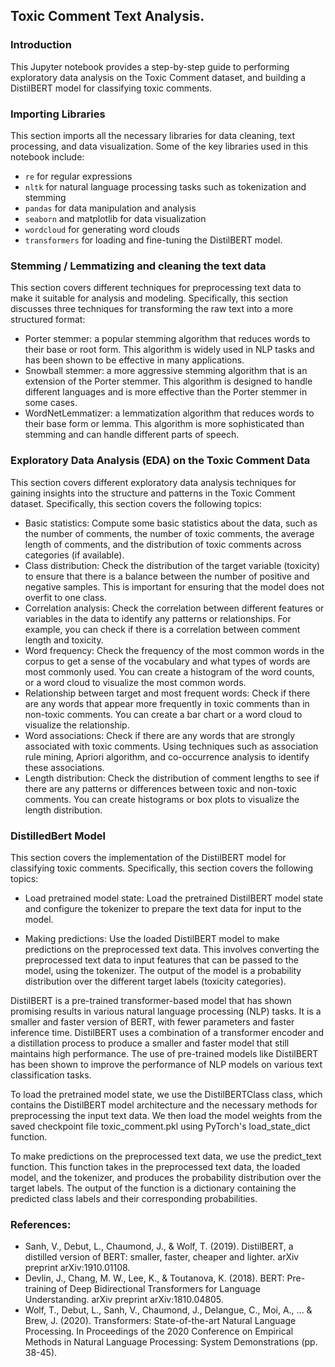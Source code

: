 ## Toxic Comment Text Analysis.

### Introduction

This Jupyter notebook provides a step-by-step guide to performing exploratory data analysis on the Toxic Comment dataset, and building a DistilBERT model for classifying toxic comments.

### Importing Libraries

This section imports all the necessary libraries for data cleaning, text processing, and data visualization. Some of the key libraries used in this notebook include:

- `re` for regular expressions
- `nltk` for natural language processing tasks such as tokenization and stemming
- `pandas` for data manipulation and analysis
- `seaborn` and matplotlib for data visualization
- `wordcloud` for generating word clouds
- `transformers` for loading and fine-tuning the DistilBERT model.

### Stemming / Lemmatizing and cleaning the text data

This section covers different techniques for preprocessing text data to make it suitable for analysis and modeling. Specifically, this section discusses three techniques for transforming the raw text into a more structured format:

- Porter stemmer: a popular stemming algorithm that reduces words to their base or root form. This algorithm is widely used in NLP tasks and has been shown to be effective in many applications.
- Snowball stemmer: a more aggressive stemming algorithm that is an extension of the Porter stemmer. This algorithm is designed to handle different languages and is more effective than the Porter stemmer in some cases.
- WordNetLemmatizer: a lemmatization algorithm that reduces words to their base form or lemma. This algorithm is more sophisticated than stemming and can handle different parts of speech.

### Exploratory Data Analysis (EDA) on the Toxic Comment Data

This section covers different exploratory data analysis techniques for gaining insights into the structure and patterns in the Toxic Comment dataset. Specifically, this section covers the following topics:

- Basic statistics: Compute some basic statistics about the data, such as the number of comments, the number of toxic comments, the average length of comments, and the distribution of toxic comments across categories (if available).
- Class distribution: Check the distribution of the target variable (toxicity) to ensure that there is a balance between the number of positive and negative samples. This is important for ensuring that the model does not overfit to one class.
- Correlation analysis: Check the correlation between different features or variables in the data to identify any patterns or relationships. For example, you can check if there is a correlation between comment length and toxicity.
- Word frequency: Check the frequency of the most common words in the corpus to get a sense of the vocabulary and what types of words are most commonly used. You can create a histogram of the word counts, or a word cloud to visualize the most common words.
- Relationship between target and most frequent words: Check if there are any words that appear more frequently in toxic comments than in non-toxic comments. You can create a bar chart or a word cloud to visualize the relationship.
- Word associations: Check if there are any words that are strongly associated with toxic comments. Using techniques such as association rule mining, Apriori algorithm, and co-occurrence analysis to identify these associations.
- Length distribution: Check the distribution of comment lengths to see if there are any patterns or differences between toxic and non-toxic comments. You can create histograms or box plots to visualize the length distribution.

### DistilledBert Model

This section covers the implementation of the DistilBERT model for classifying toxic comments. Specifically, this section covers the following topics:

- Load pretrained model state: Load the pretrained DistilBERT model state and configure the tokenizer to prepare the text data for input to the model.

- Making predictions: Use the loaded DistilBERT model to make predictions on the preprocessed text data. This involves converting the preprocessed text data to input features that can be passed to the model, using the tokenizer. The output of the model is a probability distribution over the different target labels (toxicity categories).

DistilBERT is a pre-trained transformer-based model that has shown promising results in various natural language processing (NLP) tasks. It is a smaller and faster version of BERT, with fewer parameters and faster inference time. DistilBERT uses a combination of a transformer encoder and a distillation process to produce a smaller and faster model that still maintains high performance. The use of pre-trained models like DistilBERT has been shown to improve the performance of NLP models on various text classification tasks.

To load the pretrained model state, we use the DistilBERTClass class, which contains the DistilBERT model architecture and the necessary methods for preprocessing the input text data. We then load the model weights from the saved checkpoint file toxic_comment.pkl using PyTorch's load_state_dict function.

To make predictions on the preprocessed text data, we use the predict_text function. This function takes in the preprocessed text data, the loaded model, and the tokenizer, and produces the probability distribution over the target labels. The output of the function is a dictionary containing the predicted class labels and their corresponding probabilities.

### References:

- Sanh, V., Debut, L., Chaumond, J., & Wolf, T. (2019). DistilBERT, a distilled version of BERT: smaller, faster, cheaper and lighter. arXiv preprint arXiv:1910.01108.
- Devlin, J., Chang, M. W., Lee, K., & Toutanova, K. (2018). BERT: Pre-training of Deep Bidirectional Transformers for Language Understanding. arXiv preprint arXiv:1810.04805.
- Wolf, T., Debut, L., Sanh, V., Chaumond, J., Delangue, C., Moi, A., ... & Brew, J. (2020). Transformers: State-of-the-art Natural Language Processing. In Proceedings of the 2020 Conference on Empirical Methods in Natural Language Processing: System Demonstrations (pp. 38-45).
